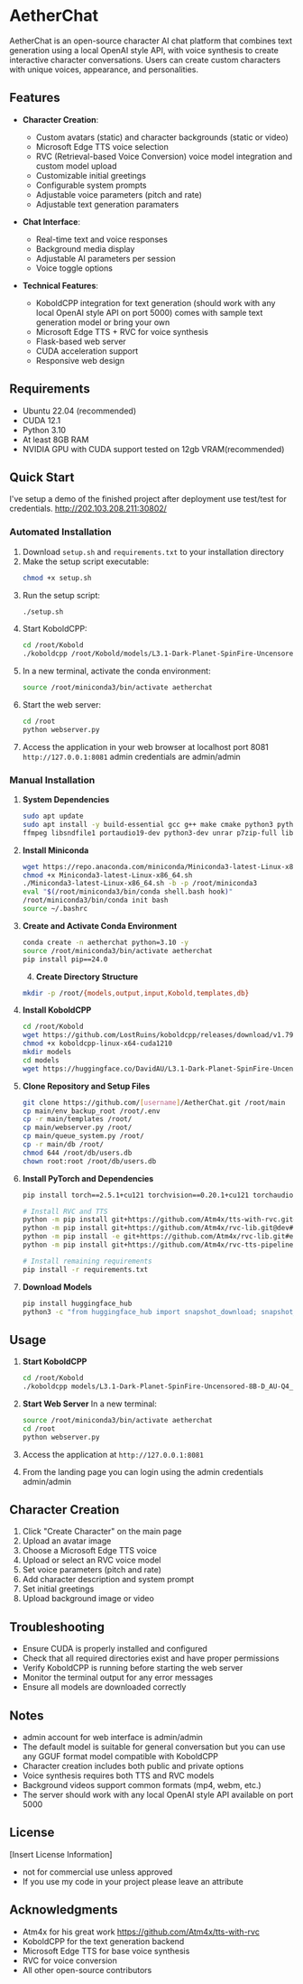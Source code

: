 # AetherChat

AetherChat is an open-source character AI chat platform that combines text generation using a local OpenAI style API, with voice synthesis to create interactive character conversations. Users can create custom characters with unique voices, appearance, and personalities. 

## Features

- **Character Creation**:
  - Custom avatars (static) and character backgrounds (static or video)
  - Microsoft Edge TTS voice selection
  - RVC (Retrieval-based Voice Conversion) voice model integration and custom model upload
  - Customizable initial greetings
  - Configurable system prompts
  - Adjustable voice parameters (pitch and rate)
  - Adjustable text generation paramaters 

- **Chat Interface**:
  - Real-time text and voice responses
  - Background media display
  - Adjustable AI parameters per session
  - Voice toggle options

- **Technical Features**:
  - KoboldCPP integration for text generation (should work with any local OpenAI style API on port 5000) comes with sample text generation model or bring your own
  - Microsoft Edge TTS + RVC for voice synthesis
  - Flask-based web server
  - CUDA acceleration support
  - Responsive web design

## Requirements

- Ubuntu 22.04 (recommended)
- CUDA 12.1
- Python 3.10
- At least 8GB RAM
- NVIDIA GPU with CUDA support tested on 12gb VRAM(recommended)

## Quick Start

I've setup a demo of the finished project after deployment use test/test for credentials. http://202.103.208.211:30802/

### Automated Installation

1. Download `setup.sh` and `requirements.txt` to your installation directory
2. Make the setup script executable:
   ```bash
   chmod +x setup.sh
   ```
3. Run the setup script:
   ```bash
   ./setup.sh
   ```
4. Start KoboldCPP:
   ```bash
   cd /root/Kobold
   ./koboldcpp /root/Kobold/models/L3.1-Dark-Planet-SpinFire-Uncensored-8B-D_AU-Q4_k_m.gguf --port 5000 --host 0.0.0.0 --usecublas
   ```
5. In a new terminal, activate the conda environment:
   ```bash
   source /root/miniconda3/bin/activate aetherchat
   ```
6. Start the web server:
   ```bash
   cd /root
   python webserver.py
   ```
7. Access the application in your web browser at localhost port 8081 `http://127.0.0.1:8081`
   admin credentials are admin/admin

### Manual Installation

1. **System Dependencies**
   ```bash
   sudo apt update
   sudo apt install -y build-essential gcc g++ make cmake python3 python3-pip python3-venv \
   ffmpeg libsndfile1 portaudio19-dev python3-dev unrar p7zip-full libgl1-mesa-glx libasound2-dev
   ```

2. **Install Miniconda**
   ```bash
   wget https://repo.anaconda.com/miniconda/Miniconda3-latest-Linux-x86_64.sh
   chmod +x Miniconda3-latest-Linux-x86_64.sh
   ./Miniconda3-latest-Linux-x86_64.sh -b -p /root/miniconda3
   eval "$(/root/miniconda3/bin/conda shell.bash hook)"
   /root/miniconda3/bin/conda init bash
   source ~/.bashrc
   ```

3. **Create and Activate Conda Environment**
   ```bash
   conda create -n aetherchat python=3.10 -y
   source /root/miniconda3/bin/activate aetherchat
   pip install pip==24.0
   ```
   4. **Create Directory Structure**
   ```bash
   mkdir -p /root/{models,output,input,Kobold,templates,db}
   ```

5. **Install KoboldCPP**
   ```bash
   cd /root/Kobold
   wget https://github.com/LostRuins/koboldcpp/releases/download/v1.79.1/koboldcpp-linux-x64-cuda1210
   chmod +x koboldcpp-linux-x64-cuda1210
   mkdir models
   cd models
   wget https://huggingface.co/DavidAU/L3.1-Dark-Planet-SpinFire-Uncensored-8B-GGUF/resolve/main/L3.1-Dark-Planet-SpinFire-Uncensored-8B-D_AU-Q4_k_m.gguf
   ```

6. **Clone Repository and Setup Files**
   ```bash
   git clone https://github.com/[username]/AetherChat.git /root/main
   cp main/env_backup_root /root/.env
   cp -r main/templates /root/
   cp main/webserver.py /root/
   cp main/queue_system.py /root/
   cp -r main/db /root/
   chmod 644 /root/db/users.db
   chown root:root /root/db/users.db
   ```

7. **Install PyTorch and Dependencies**
   ```bash
   pip install torch==2.5.1+cu121 torchvision==0.20.1+cu121 torchaudio==2.5.1+cu121 --index-url https://download.pytorch.org/whl/cu121
   
   # Install RVC and TTS
   python -m pip install git+https://github.com/Atm4x/tts-with-rvc.git#egg=tts_with_rvc
   python -m pip install git+https://github.com/Atm4x/rvc-lib.git@dev#egg=rvc
   python -m pip install -e git+https://github.com/Atm4x/rvc-lib.git#egg=rvclib
   python -m pip install git+https://github.com/Atm4x/rvc-tts-pipeline-fix.git@dev#egg=rvc_tts_pipe
   
   # Install remaining requirements
   pip install -r requirements.txt
   ```

8. **Download Models**
   ```bash
   pip install huggingface_hub
   python3 -c "from huggingface_hub import snapshot_download; snapshot_download('nexusjuan/Aetherchat', local_dir='/root/', repo_type='model')"
   ```

## Usage

1. **Start KoboldCPP**
   ```bash
   cd /root/Kobold
   ./koboldcpp models/L3.1-Dark-Planet-SpinFire-Uncensored-8B-D_AU-Q4_k_m.gguf --port 5000 --host 0.0.0.0 --usecublas
   ```

2. **Start Web Server**
   In a new terminal:
   ```bash
   source /root/miniconda3/bin/activate aetherchat
   cd /root
   python webserver.py
   ```

3. Access the application at `http://127.0.0.1:8081`

4. From the landing page you can login using the admin credentials admin/admin

## Character Creation

1. Click "Create Character" on the main page
2. Upload an avatar image
3. Choose a Microsoft Edge TTS voice
4. Upload or select an RVC voice model
5. Set voice parameters (pitch and rate)
6. Add character description and system prompt
7. Set initial greetings
8. Upload background image or video 

## Troubleshooting

- Ensure CUDA is properly installed and configured
- Check that all required directories exist and have proper permissions
- Verify KoboldCPP is running before starting the web server
- Monitor the terminal output for any error messages
- Ensure all models are downloaded correctly

## Notes

- admin account for web interface is admin/admin
- The default model is suitable for general conversation but you can use any GGUF format model compatible with KoboldCPP
- Character creation includes both public and private options
- Voice synthesis requires both TTS and RVC models
- Background videos support common formats (mp4, webm, etc.)
- The server should work with any local OpenAI style API available on port 5000

## License

[Insert License Information]

- not for commercial use unless approved
- If you use my code in your project please leave an attribute

## Acknowledgments
- Atm4x for his great work https://github.com/Atm4x/tts-with-rvc
- KoboldCPP for the text generation backend
- Microsoft Edge TTS for base voice synthesis
- RVC for voice conversion
- All other open-source contributors
